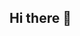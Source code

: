 ## Hi there 👋

<!--
**Wilkalve/WilKalve** is a ✨ _special_ ✨ repository because its `README.md` (this file) appears on your GitHub profile.
- 🔭 I’m currently working on personal projects
- 🌱 I’m currently learning computer engineering technology & computing science
- 👯 I’m looking to collaborate on ...
- 🤔 I’m looking for help with ...
- 💬 Ask me about ...
- 📫 How to reach me: ..
- ⚡ Fun fact: ...
-->
